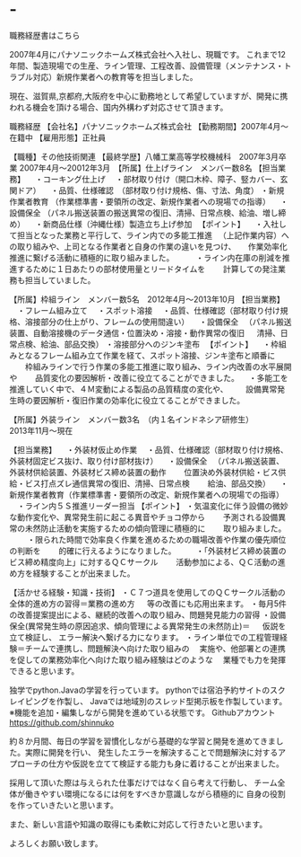 # -
職務経歴書はこちら

2007年4月にパナソニックホームズ株式会社へ入社し、現職です。
これまで12年間、製造現場での生産、ライン管理、工程改善、設備管理（メンテナンス・トラブル対応）新規作業者への教育等を担当しました。

現在、滋賀県,京都府,大阪府を中心に勤務地として希望していますが、開発に携われる機会を頂ける場合、国内外構わず対応させて頂きます。

職務経歴
【会社名】パナソニックホームズ株式会社
【勤務期間】2007年4月〜在籍中
【雇用形態】正社員

【職種】その他技術関連
【最終学歴】八幡工業高等学校機械科　2007年3月卒業
2007年4月～20012年3月　【所属】仕上げライン　メンバー数8名
【担当業務】
　・コーキング仕上げ
　・部材取り付け（開口木枠、障子、竪カバー、玄関ドア）
　・品質、仕様確認　（部材取り付け規格、傷、寸法、角度）
・新規作業者教育
（作業標準書・要領所の改定、新規作業者への現場での指導）
　・設備保全
（パネル搬送装置の搬送異常の復旧、清掃、日常点検、給油、増し締め）
　・新商品仕様（沖縄仕様）製造立ち上げ参加
　【ポイント】
　・入社して担当となった業務と平行して、ライン内での多能工推進
　（上記作業内容）への取り組みや、上司となる作業者と自身の作業の違いを見つけ、
　 作業効率化推進に繋げる活動に積極的に取り組みました。　　
　・ライン内在庫の削減を推進するために１日あたりの部材使用量とリードタイムを
　　計算しての発注業務も担当していました。

【所属】枠組ライン　メンバー数5名　2012年4月～2013年10月
【担当業務】
　・フレーム組み立て
　・スポット溶接
　・品質、仕様確認（部材取り付け規格、溶接部分の仕上がり、フレームの使用間違い）
　・設備保全
　（パネル搬送装置、自動溶接機のデータ通信・位置決め・溶接・動作異常の復旧
　 清掃、日常点検、給油、部品交換）
・溶接部分へのジンキ塗布
　【ポイント】
　・枠組みとなるフレーム組み立て作業を経て、スポット溶接、ジンキ塗布と順番に
　　枠組みラインで行う作業の多能工推進に取り組み、ライン内改善の水平展開や
　　品質変化の要因解析・改善に役立てることができました。
　・多能工を推進していく中で、４Ｍ変動による製品の品質精度の変化や、
　　設備異常発生時の要因解析・復旧作業の効率化に役立てることができました。

【所属】外装ライン　メンバー数3名　（内１名インドネシア研修生）　
　　　　2013年11月～現在

【担当業務】
　・外装材仮止め作業
　・品質、仕様確認（部材取り付け規格、外装材固定ビス抜け、取り付け部材抜け）
　・設備保全
　（パネル搬送装置、外装材供給装置、外装材ビス締め装置の動作
　　位置決め外装材供給・ビス供給・ビス打点ズレ通信異常の復旧、清掃、日常点検
　　給油、部品交換）
　・新規作業者教育（作業標準書・要領所の改定、新規作業者への現場での指導）
　・ライン内５Ｓ推進リーダー担当
【ポイント】
・気温変化に伴う設備の微妙な動作変化や、異常発生前に起こる異音やチョコ停から
　　予測される設備異常の未然防止活動を実施するための傾向管理に積極的に
　　取り組みました。
　
　・限られた時間で効率良く作業を進めるための職場改善や作業の優先順位の判断を
　　的確に行えるようになりました。
　
　・「外装材ビス締め装置のビス締め精度向上」に対するＱＣサークル
　　活動参加による、ＱＣ活動の進め方を経験することが出来ました。

【活かせる経験・知識・技術】
・Ｃ７つ道具を使用してのＱＣサークル活動の全体的進め方の習得＝業務の進め方
　 等の改善にも応用出来ます。
・毎月5件の改善提案提出による、継続的改善への取り組み、問題発見能力の習得
・設備保全(異常発生時の原因追求、傾向管理による異常発生の未然防止)＝
　 仮説を立て検証し、 エラー解決へ繋げる力になります。
・ライン単位での工程管理経験＝チームで連携し、問題解決へ向けた取り組みの
　実施や、他部署との連携を促しての業務効率化へ向けた取り組み経験はどのような
　業種でも力を発揮できると思います。

独学でpython.Javaの学習を行っています。
pythonでは宿泊予約サイトのスクレイピングを作製し、
Javaでは地域別のスレッド型掲示板を作製しています。
※機能を追加・編集しながら開発を進めている状態です。
Githubアカウント
https://github.com/shinnuko

約８か月間、毎日の学習を習慣化しながら基礎的な学習と開発を進めてきました。実際に開発を行い、
発生したエラーを解決することで問題解決に対するアプローチの仕方や仮説を立てて検証する能力も身に着けることが出来ました。


採用して頂いた際は与えられた仕事だけではなく自ら考えて行動し、
チーム全体が働きやすい環境になるには何をすべきか意識しながら積極的に
自身の役割を作っていきたいと思います。

また、新しい言語や知識の取得にも柔軟に対応して行きたいと思います。

よろしくお願い致します。
